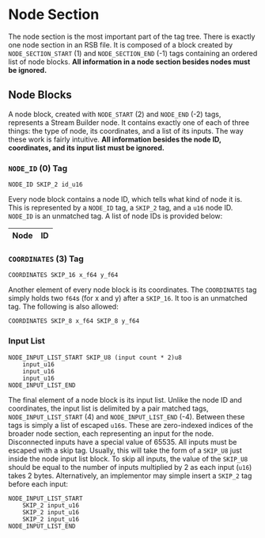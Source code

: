 # Node Section

The node section is the most important part of the tag tree. There is exactly one node section in an RSB file. It is composed of a block created by `NODE_SECTION_START` (1) and `NODE_SECTION_END` (-1) tags containing an ordered list of node blocks. **All information in a node section besides nodes must be ignored.**

## Node Blocks

A node block, created with `NODE_START` (2) and `NODE_END` (-2) tags, represents a Stream Builder node. It contains exactly one of each of three things: the type of node, its coordinates, and a list of its inputs. The way these work is fairly intuitive. **All information besides the node ID, coordinates, and its input list must be ignored.**

### `NODE_ID` (0) Tag

```ignore
NODE_ID SKIP_2 id_u16
```

Every node block contains a node ID, which tells what kind of node it is. This is represented by a `NODE_ID` tag, a `SKIP_2` tag, and a `u16` node ID. `NODE_ID` is an unmatched tag. A list of node IDs is provided below:

|Node|ID|
|----|--|

### `COORDINATES` (3) Tag

```ignore
COORDINATES SKIP_16 x_f64 y_f64
```

Another element of every node block is its coordinates. The `COORDINATES` tag simply holds two `f64`s (for x and y) after a `SKIP_16`. It too is an unmatched tag. The following is also allowed:

```ignore
COORDINATES SKIP_8 x_f64 SKIP_8 y_f64
```

### Input List

```ignore
NODE_INPUT_LIST_START SKIP_U8 (input count * 2)u8
    input_u16
    input_u16
    input_u16
NODE_INPUT_LIST_END
```

The final element of a node block is its input list. Unlike the node ID and coordinates, the input list is delimited by a pair matched tags, `NODE_INPUT_LIST_START` (4) and `NODE_INPUT_LIST_END` (-4). Between these tags is simply a list of escaped `u16`s. These are zero-indexed indices of the broader node section, each representing an input for the node. Disconnected inputs have a special value of 65535. All inputs must be escaped with a skip tag. Usually, this will take the form of a `SKIP_U8` just inside the node input list block. To skip all inputs, the value of the `SKIP_U8` should be equal to the number of inputs multiplied by 2 as each input (`u16`) takes 2 bytes. Alternatively, an implementor may simple insert a `SKIP_2` tag before each input:

```ignore
NODE_INPUT_LIST_START
    SKIP_2 input_u16
    SKIP_2 input_u16
    SKIP_2 input_u16
NODE_INPUT_LIST_END
```
